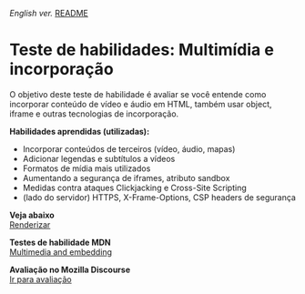 <span><i>English ver.</i> <a href="https://github.com/alexandre-j-dev/Mozilla-Developer-Network-HTML/blob/main/Test%20your%20skills_%20Multimedia%20and%20embedding/README.en.md"> README</a></span>

<h1>Teste de habilidades: Multimídia e incorporação</h1>

<p> O objetivo deste teste de habilidade é avaliar se você entende como incorporar conteúdo de vídeo e áudio em HTML, também usar object, iframe e outras tecnologias de incorporação. </p>

<strong>Habilidades aprendidas (utilizadas):</strong>
<ul>  
<li>Incorporar conteúdos de terceiros (vídeo, áudio, mapas)</li>
<li>Adicionar legendas e subtítulos a vídeos </li>  
<li>Formatos de mídia mais utilizados</li> 
<li>Aumentando a segurança de iframes, atributo sandbox</li>
<li>Medidas contra ataques Clickjacking e Cross-Site Scripting</li>
<li>(lado do servidor) HTTPS, X-Frame-Options, CSP headers de segurança</li>
</ul>
  
 
<strong>Veja abaixo</strong><br>
<a href="https://htmlpreview.github.io/?https://github.com/alexandre-j-dev/Mozilla-Developer-Network-HTML/blob/main/Test%20your%20skills_%20Multimedia%20and%20embedding/index.html"> Renderizar </a><br>

<strong>Testes de habilidade MDN</strong><br>
<a target="_blank" href="https://developer.mozilla.org/en-US/docs/Learn/HTML/Multimedia_and_embedding/Video_and_audio_content/Test_your_skills:_Multimedia_and_embedding"> Multimedia and embedding </a><br>

<strong>Avaliação no Mozilla Discourse</strong><br>
<a target="_blank" href="https://discourse.mozilla.org/t/assessment-wanted-for-html-multimedia-and-embedding-task/107048">Ir para avaliação </a>


